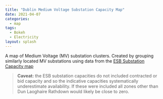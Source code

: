 ```yaml
---
title: "Dublin Medium Voltage Substation Capacity Map"
date: 2021-04-07
categories:
  - map
tags:
  - Bokeh
  - Electricity
layout: splash
---
```

A map of Medium Voltage (MV) substation clusters.  Created by grouping similarly located MV substations using data from the [ESB Substation Capacity
map](https://www.esbnetworks.ie/network-capacity-map)

> **Caveat:** the ESB substation capacities do not included contracted or bid capacity and so the indicative capacities
systematically underestimate availability. If these were included all zones other than Dun Laoghaire Rathdown would
likely be close to zero.

<div class="capacity-map">
    <object width="1500" height="2500" frameborder="0" type="text/html"
        data="/assets/html/substations_clustered_to_10_points.html"></object>
</div>